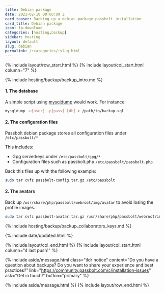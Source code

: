 ```yaml
---
title: Debian package
date: 2021-02-10 00:00:00 Z
card_teaser: Backing up a debian package passbolt installation
card_title: Debian package
icon: fa-download
categories: [hosting,backup]
sidebar: hosting
layout: default
slug: debian
permalink: /:categories/:slug.html
---
```


{% include layout/row_start.html %}
{% include layout/col_start.html column="7" %}

{% include hosting/backup/backup_intro.md %}

#### 1. The database

A simple script using [mysqldump](https://mariadb.com/kb/en/mariadb/mysqldump/)
would work. For instance:

```bash
mysqldump -u[user] -p[pass] [db] > /path/to/backup.sql
```

#### 2. The configuration files

Passbolt debian package stores all configuration files under `/etc/passbolt/*`

This includes:
  - Gpg serverkeys under `/etc/passbolt/gpg/*`
  - Configuration files such as passbolt.php `/etc/passbolt/passbolt.php`

Back this files up with the following example:

```bash
sudo tar cvfz passbolt-config.tar.gz /etc/passbolt
```

#### 2. The avatars

Back up `/usr/share/php/passbolt/webroot/img/avatar` to avoid losing
the profile images.

```bash
sudo tar cvfz passbolt-avatar.tar.gz /usr/share/php/passbolt/webroot/img/avatar
```

{% include hosting/backup/backup_collaborators_keys.md %}

{% include date/updated.html %}

{% include layout/col_end.html %}
{% include layout/col_start.html column="4 last push1" %}

{% include aside/message.html
    class="tldr notice"
    content="Do you have a question about backups? Do you want to share your experience and best practices?"
    link="https://community.passbolt.com/c/installation-issues"
    ask="Get in touch!"
    button="primary"
%}


{% include aside/message.html %}
{% include layout/row_end.html %}

